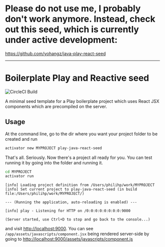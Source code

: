 # Please do not use me, I probably don't work anymore. Instead, check out this seed, which is currently under active development:

https://github.com/yohangz/java-play-react-seed

------------------

# Boilerplate Play and Reactive seed

![CircleCI Build](https://circleci.com/gh/philihp/play-java-react-seed.png?circle-token=:circle-token)

A minimal seed template for a Play boilerplate project which uses React JSX components
which are precompiled on the server.

## Usage

At the command line, go to the dir where you want your project folder to be created and run

```bash
activator new MYPROJECT play-java-react-seed
```

That's all. Seriously. Now there's a project all ready for you. You can test running it by going into the folder and running it.

```bash
cd MYPROJECT
activator run
```
```
[info] Loading project definition from /Users/philihp/work/MYPROJECT
[info] Set current project to play-java-react-seed (in build file:/Users/philihp/work/MYPROJECT/)

--- (Running the application, auto-reloading is enabled) ---

[info] play - Listening for HTTP on /0:0:0:0:0:0:0:0:9000

(Server started, use Ctrl+D to stop and go back to the console...)
```

and visit [http://localhost:9000](http://localhost:9000). You can see `/app/assets/javascripts/component.jsx` being rendered server-side by going to [http://localhost:9000/assets/javascripts/component.js](http://localhost:9000/assets/javascripts/component.js)
